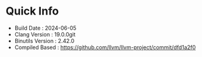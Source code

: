 # Quick Info
* Build Date : 2024-06-05
* Clang Version : 19.0.0git
* Binutils Version : 2.42.0
* Compiled Based : https://github.com/llvm/llvm-project/commit/dfd1a2f0
